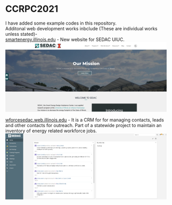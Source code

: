 # CCRPC2021

I have added some example codes in this repository.
<br>
Additonal web development works inbclude (These are individual works unless stated)- <br>
[smartenergy.illinois.edu](https://smartenergy.illinois.edu) - New website for SEDAC UIUC.<br>
![alt text](https://github.com/mihakim2/ccrpc2021/blob/main/Screenshots/sedac_home.png) <br>

[wforcesedac.web.illinois.edu](https://wforcesedac.web.illinois.edu) - It is a CRM for for managing contacts, leads and other contacts for outreach. Part of a statewide project to maintain an inventory of energy related workforce jobs. 
![alt text](https://github.com/mihakim2/ccrpc2021/blob/main/Screenshots/crm_home.png)

